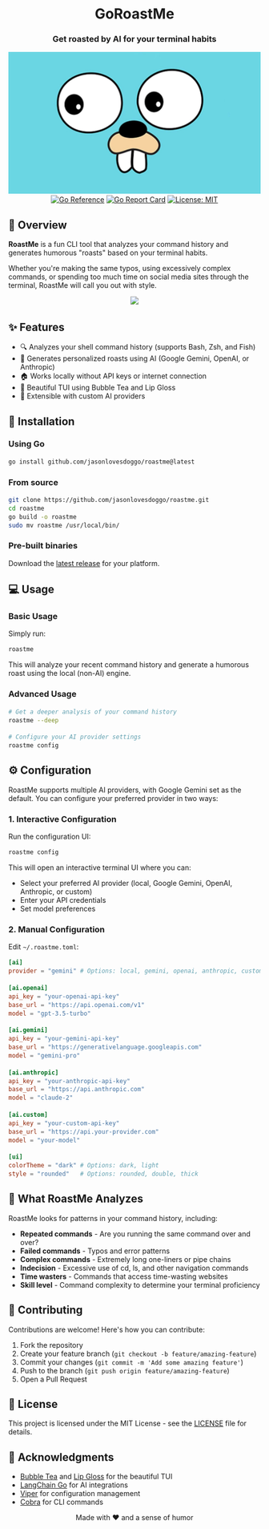 <div align="center">

# GoRoastMe

### Get roasted by AI for your terminal habits

![img.png](img.png)
[![Go Reference](https://pkg.go.dev/badge/github.com/jasonlovesdoggo/roastme.svg)](https://pkg.go.dev/github.com/jasonlovesdoggo/roastme)
[![Go Report Card](https://goreportcard.com/badge/github.com/jasonlovesdoggo/roastme)](https://goreportcard.com/report/github.com/jasonlovesdoggo/roastme)
[![License: MIT](https://img.shields.io/badge/License-MIT-yellow.svg)](https://opensource.org/licenses/MIT)

</div>

## 📖 Overview

**RoastMe** is a fun CLI tool that analyzes your command history and generates humorous "roasts" based on your terminal habits. 

Whether you're making the same typos, using excessively complex commands, or spending too much time on social media sites through the terminal, RoastMe will call you out with style.

<div align="center">
<img src="https://raw.githubusercontent.com/jasonlovesdoggo/roastme/main/docs/demo.gif" width="700">
</div>

## ✨ Features

- 🔍 Analyzes your shell command history (supports Bash, Zsh, and Fish)
- 🤖 Generates personalized roasts using AI (Google Gemini, OpenAI, or Anthropic)
- 🏠 Works locally without API keys or internet connection
- 🎨 Beautiful TUI using Bubble Tea and Lip Gloss
- 🧩 Extensible with custom AI providers

## 🚀 Installation

### Using Go

```bash
go install github.com/jasonlovesdoggo/roastme@latest
```

### From source

```bash
git clone https://github.com/jasonlovesdoggo/roastme.git
cd roastme
go build -o roastme
sudo mv roastme /usr/local/bin/
```

### Pre-built binaries

Download the [latest release](https://github.com/jasonlovesdoggo/roastme/releases/latest) for your platform.

## 💻 Usage

### Basic Usage

Simply run:

```bash
roastme
```

This will analyze your recent command history and generate a humorous roast using the local (non-AI) engine.

### Advanced Usage

```bash
# Get a deeper analysis of your command history
roastme --deep

# Configure your AI provider settings
roastme config
```

## ⚙️ Configuration

RoastMe supports multiple AI providers, with Google Gemini set as the default. You can configure your preferred provider in two ways:

### 1. Interactive Configuration

Run the configuration UI:

```bash
roastme config
```

This will open an interactive terminal UI where you can:
- Select your preferred AI provider (local, Google Gemini, OpenAI, Anthropic, or custom)
- Enter your API credentials
- Set model preferences

### 2. Manual Configuration

Edit `~/.roastme.toml`:

```toml
[ai]
provider = "gemini" # Options: local, gemini, openai, anthropic, custom

[ai.openai]
api_key = "your-openai-api-key"
base_url = "https://api.openai.com/v1"
model = "gpt-3.5-turbo"

[ai.gemini]
api_key = "your-gemini-api-key"
base_url = "https://generativelanguage.googleapis.com"
model = "gemini-pro"

[ai.anthropic]
api_key = "your-anthropic-api-key"
base_url = "https://api.anthropic.com"
model = "claude-2"

[ai.custom]
api_key = "your-custom-api-key"
base_url = "https://api.your-provider.com"
model = "your-model"

[ui]
colorTheme = "dark" # Options: dark, light
style = "rounded"   # Options: rounded, double, thick
```

## 🔎 What RoastMe Analyzes

RoastMe looks for patterns in your command history, including:

- **Repeated commands** - Are you running the same command over and over?
- **Failed commands** - Typos and error patterns
- **Complex commands** - Extremely long one-liners or pipe chains
- **Indecision** - Excessive use of cd, ls, and other navigation commands
- **Time wasters** - Commands that access time-wasting websites
- **Skill level** - Command complexity to determine your terminal proficiency

## 🤝 Contributing

Contributions are welcome! Here's how you can contribute:

1. Fork the repository
2. Create your feature branch (`git checkout -b feature/amazing-feature`)
3. Commit your changes (`git commit -m 'Add some amazing feature'`)
4. Push to the branch (`git push origin feature/amazing-feature`)
5. Open a Pull Request

## 📝 License

This project is licensed under the MIT License - see the [LICENSE](LICENSE) file for details.

## 🙏 Acknowledgments

- [Bubble Tea](https://github.com/charmbracelet/bubbletea) and [Lip Gloss](https://github.com/charmbracelet/lipgloss) for the beautiful TUI
- [LangChain Go](https://github.com/tmc/langchaingo) for AI integrations
- [Viper](https://github.com/spf13/viper) for configuration management
- [Cobra](https://github.com/spf13/cobra) for CLI commands

<div align="center">
<p>Made with ❤️ and a sense of humor</p>
</div>
